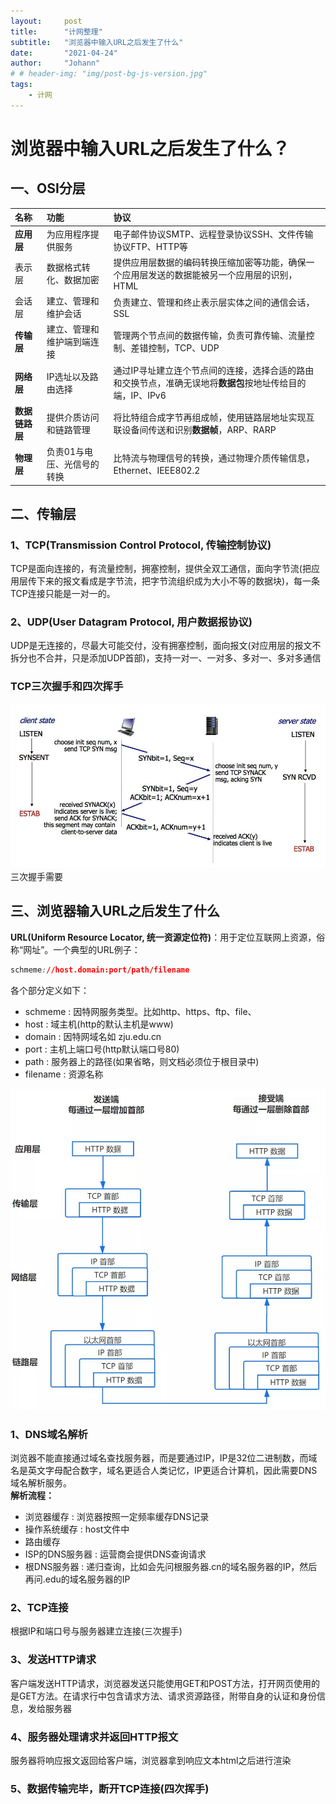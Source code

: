 ```yaml
---
layout:     post
title:      "计网整理"
subtitle:   "浏览器中输入URL之后发生了什么"
date:       "2021-04-24"
author:     "Johann"
# # header-img: "img/post-bg-js-version.jpg"
tags:
    - 计网
---
```


# 浏览器中输入URL之后发生了什么？
## 一、OSI分层
| 名称 | 功能 | 协议 |
| :------ | :------ | :------ |
| **应用层** | 为应用程序提供服务 | 电子邮件协议SMTP、远程登录协议SSH、文件传输协议FTP、HTTP等 |
|表示层| 数据格式转化、数据加密|提供应用层数据的编码转换压缩加密等功能，确保一个应用层发送的数据能被另一个应用层的识别，HTML|
|会话层|建立、管理和维护会话|负责建立、管理和终止表示层实体之间的通信会话，SSL|
|**传输层**|建立、管理和维护端到端连接|管理两个节点间的数据传输，负责可靠传输、流量控制、差错控制，TCP、UDP|
|**网络层**|IP选址以及路由选择|通过IP寻址建立连个节点间的连接，选择合适的路由和交换节点，准确无误地将**数据包**按地址传给目的端，IP、IPv6|
|**数据链路层**|提供介质访问和链路管理|将比特组合成字节再组成帧，使用链路层地址实现互联设备间传送和识别**数据帧**，ARP、RARP|
|**物理层**|负责01与电压、光信号的转换|比特流与物理信号的转换，通过物理介质传输信息，Ethernet、IEEE802.2|

## 二、传输层
### 1、TCP(Transmission Control Protocol, 传输控制协议)
TCP是面向连接的，有流量控制，拥塞控制，提供全双工通信，面向字节流(把应用层传下来的报文看成是字节流，把字节流组织成为大小不等的数据块)，每一条TCP连接只能是一对一的。
### 2、UDP(User Datagram Protocol, 用户数据报协议)
UDP是无连接的，尽最大可能交付，没有拥塞控制，面向报文(对应用层的报文不拆分也不合并，只是添加UDP首部)，支持一对一、一对多、多对一、多对多通信
### TCP三次握手和四次挥手
![avatar](/img/tcp-3handshack.jpg)
三次握手需要
## 三、浏览器输入URL之后发生了什么

**URL(Uniform Resource Locator, 统一资源定位符)**：用于定位互联网上资源，俗称“网址”。一个典型的URL例子：

```css
schmeme://host.domain:port/path/filename
```
各个部分定义如下：

- schmeme : 因特网服务类型。比如http、https、ftp、file、
- host : 域主机(http的默认主机是www)
- domain : 因特网域名如 zju.edu.cn
- port : 主机上端口号(http默认端口号80)
- path : 服务器上的路径(如果省略，则文档必须位于根目录中)
- filename : 资源名称

![avatar](/img/a-url.jpg)

### 1、DNS域名解析
浏览器不能直接通过域名查找服务器，而是要通过IP，IP是32位二进制数，而域名是英文字母配合数字，域名更适合人类记忆，IP更适合计算机，因此需要DNS域名解析服务。  
**解析流程：**  
- 浏览器缓存 : 浏览器按照一定频率缓存DNS记录
- 操作系统缓存 : host文件中
- 路由缓存
- ISP的DNS服务器 : 运营商会提供DNS查询请求
- 根DNS服务器 : 递归查询，比如会先问根服务器.cn的域名服务器的IP，然后再问.edu的域名服务器的IP

### 2、TCP连接
根据IP和端口号与服务器建立连接(三次握手)
### 3、发送HTTP请求
客户端发送HTTP请求，浏览器发送只能使用GET和POST方法，打开网页使用的是GET方法。在请求行中包含请求方法、请求资源路径，附带自身的认证和身份信息，发给服务器
### 4、服务器处理请求并返回HTTP报文
服务器将响应报文返回给客户端，浏览器拿到响应文本html之后进行渲染
### 5、数据传输完毕，断开TCP连接(四次挥手)

